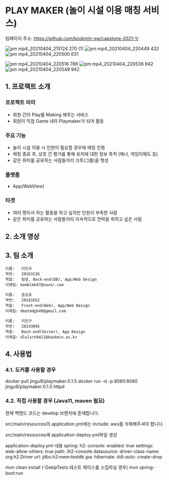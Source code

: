 # PLAY MAKER (놀이 시설 이용 매칭 서비스)

팀페이지 주소: https://github.com/kookmin-sw/capstone-2021-1/

![pm mp4_20210404_215124 270 (1)](https://user-images.githubusercontent.com/28519975/113509620-96ef6500-9591-11eb-9232-84860fafe30f.png)
![pm mp4_20210404_220449 432](https://user-images.githubusercontent.com/28519975/113509709-15e49d80-9592-11eb-9ffd-246f39e4edba.png)
![pm mp4_20210404_220500 631](https://user-images.githubusercontent.com/28519975/113509713-18df8e00-9592-11eb-8148-6fd026bef244.png)

![pm mp4_20210404_220516 786](https://user-images.githubusercontent.com/28519975/113509715-1b41e800-9592-11eb-98f2-7ef8fe243b37.png)
![pm mp4_20210404_220536 942](https://user-images.githubusercontent.com/28519975/113509719-1d0bab80-9592-11eb-8ca1-9099cda94152.png)
![pm mp4_20210404_220549 942](https://user-images.githubusercontent.com/28519975/113509725-1ed56f00-9592-11eb-83c2-bf72e1d9e561.png)



## 1. 프로잭트 소개

### 프로젝트 의미

* 회원 간의 Play를 Making 해주는 서비스
* 회원이 직접 Game 내의 Playmaker가 되어 활동
            
### 주요 기능

* 놀이 시설 이용 시 인원이 필요할 경우에 매칭 진행
* 매칭 종료 후, 상호 간 평가를 통해 유저에 대한 정보 축적 (매너, 게임이해도 등)
* 같은 취미를 공유하는 사람들끼리 크루(그룹)을 형성

### 플랫폼

* App(WebView)

### 타겟

* 여러 명이서 하는 활동을 하고 싶지만 인원이 부족한 사람
* 같은 취미를 공유하는 사람들끼리 지속적으로 연락을 취하고 싶은 사람



## 2. 소개 영상



## 3. 팀 소개
~~~~~~~~~~
이름:   이민규
학번:   20163136
역할:   팀장, Back-end(DB), App/Web Design
이메일: bomblmk97@naver.com
~~~~~~~~~~
~~~~~~~~~~
이름:   음승호
학번:   20181652
역할:   Front-end(Web), App/Web Design
이메일: dmatmdgh49@gmail.com
~~~~~~~~~~
~~~~~~~~~~
이름:   이진구
학번:   20143095
역할:   Back-end(Server), App Design
이메일: dlwlsrn9411@kookmin.ac.kr
~~~~~~~~~~



## 4. 사용법

### 4.1. 도커를 사용할 경우

 docker pull jingu9/playmaker:0.1.5 
 docker run -d -p 8080:8080 jingu9/playmaker:0.1.5 httpd


### 4.2. 직접 사용할 경우 (Java11, maven 필요)

현재 백엔드 코드는 develop 브랜치에 존재합니다.

src/main/resources의 application.yml에는 include: aws를 삭제해주셔야 합니다.

src/main/resources에 application-deploy.yml파일 생성

application-deploy.yml 내용
spring:
  h2:
    console:
      enabled: true
      settings:
        web-allow-others: true
      path: /h2-console
  datasource:
    driver-class-name: org.h2.Driver
    url: jdbc:h2:mem:testdb
  jpa:
    hibernate:
      ddl-auto: create-drop

mvn clean install (-DskipTests 테스트 케이스를 스킵하실 경우)
mvn spring-boot:run
